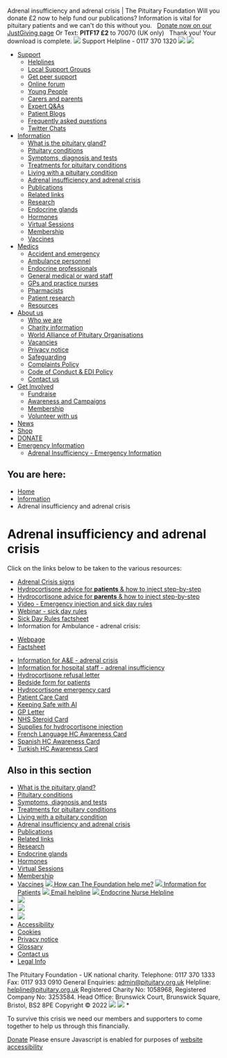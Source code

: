 

 Adrenal insufficiency and adrenal crisis | The Pituitary Foundation
Will you donate £2 now to help fund our publications?
Information is vital for pituitary patients and we can't do this without you.
 
[Donate now on our JustGiving page](https://donate.justgiving.com/donation-amount?uri=aHR0cHM6Ly9kb25hdGUtYXBpLmp1c3RnaXZpbmcuY29tL2FwaS9kb25hdGlvbnMvNmY4MGIyZDM3YmYyNDU1NmEwZmVjMmMwODAzMTQ1NjM= "Donate via Justgiving")
Or
Text: **PITF17 £2** to 70070 (UK only)
 
Thank you!
Your download is complete.
[![](/assets/img/header/logo.png)](/)
Support Helpline - 0117 370 1320
[![](/assets/img/header/icon-contact.png)](/support-for-you/)
[![](/assets/img/header/logo-mobile.png)](/)
* [Support](/support-for-you/) 
	+ [Helplines](/support-for-you/helplines/)
	+ [Local Support Groups](/support-for-you/support-in-your-area/)
	+ [Get peer support](/support-for-you/peer-support/)
	+ [Online forum](/support-for-you/online-forum/)
	+ [Young People](/support-for-you/young-people/)
	+ [Carers and parents](/support-for-you/carers-and-parents/)
	+ [Expert Q&As](/support-for-you/expert-qas/)
	+ [Patient Blogs](/support-for-you/blogs/)
	+ [Frequently asked questions](/support-for-you/frequently-asked-questions/)
	+ [Twitter Chats](/support-for-you/twitter-chats/)
* [Information](/information/) 
	+ [What is the pituitary gland?](/information/what-is-the-pituitary-gland/)
	+ [Pituitary conditions](/information/pituitary-conditions/)
	+ [Symptoms, diagnosis and tests](/information/symptoms,-diagnosis-and-tests/)
	+ [Treatments for pituitary conditions](/information/treating-a-pituitary-condition/)
	+ [Living with a pituitary condition](/information/living-with-a-pituitary-condition/)
	+ [Adrenal insufficiency and adrenal crisis](/information/adrenal-insufficiency-and-adrenal-crisis/)
	+ [Publications](/information/publications/)
	+ [Related links](/information/related-links/)
	+ [Research](/information/research/)
	+ [Endocrine glands](/information/endocrine-glands/)
	+ [Hormones](/information/hormones/)
	+ [Virtual Sessions](/information/virtual-sessions/)
	+ [Membership](/information/membership/)
	+ [Vaccines](/information/covid-vaccines/)
* [Medics](/hcp-area/) 
	+ [Accident and emergency](/hcp-area/accident-and-emergency/)
	+ [Ambulance personnel](/hcp-area/ambulance-personnel/)
	+ [Endocrine professionals](/hcp-area/endocrinology/)
	+ [General medical or ward staff](/hcp-area/general-medical-or-ward-staff/)
	+ [GPs and practice nurses](/hcp-area/gps-and-practice-nurses/)
	+ [Pharmacists](/hcp-area/pharmacists/)
	+ [Patient research](/hcp-area/research-studies-publicity/)
	+ [Resources](/hcp-area/resources/)
* [About us](/about-us/) 
	+ [Who we are](/about-us/who-we-are/)
	+ [Charity information](/about-us/charity-information/)
	+ [World Alliance of Pituitary Organisations](/about-us/world-alliance-of-pituitary-organisations/)
	+ [Vacancies](/about-us/vacancies/)
	+ [Privacy notice](/about-us/privacy-notice/)
	+ [Safeguarding](/about-us/safeguarding/)
	+ [Complaints Policy](/about-us/complaints-policy/)
	+ [Code of Conduct & EDI Policy](/about-us/code-of-conduct-edi-policy/)
	+ [Contact us](/about-us/contact-us/)
* [Get Involved](/get-involved/) 
	+ [Fundraise](/get-involved/fundraising/)
	+ [Awareness and Campaigns](/get-involved/awareness/)
	+ [Membership](/get-involved/membership/)
	+ [Volunteer with us](/get-involved/volunteer-with-us/)
* [News](/news/)
* [Shop](/shop/)
* [DONATE](/donate/)
* [Emergency Information](/emergency-information/) 
	+ [Adrenal Insufficiency - Emergency Information](/emergency-information/adrenal-insufficency/)
## You are here:
* [Home](/home/)
* [Information](/information/)
* Adrenal insufficiency and adrenal crisis
# Adrenal insufficiency and adrenal crisis
Click on the links below to be taken to the various resources:
* [Adrenal Crisis signs](/media/646940/Adrenal-Crisis-signs-table.pdf)
* [Hydrocortisone advice for **patients** & how to inject step-by-step](https://pituitary.org.uk/information/publications/adrenal-insufficiency/hydrocortisone-advice-pituitary-patient-leaflet/)
* [Hydrocortisone advice for **parents** & how to inject step-by-step](https://pituitary.org.uk/information/publications/adrenal-insufficiency/hydrocortisone-advice-for-parents-leaflet/)
* [Video - Emergency injection and sick day rules](/news/2020/08/hydrocortisone-injection-video/ "Hydrocortisone Injection Video")
* [Webinar - sick day rules](/news/2017/05/webinar-hydrocortisone-sick-day-rules/)
* [Sick Day Rules factsheet](/catalog/free-fact-sheets/hydrocortisone-sick-day-rules/c-23/c-116/p-429)
* Information for Ambulance - adrenal crisis:
- [Webpage](/hcp-area/ambulance-personnel/)  
- [Factsheet](/information/publications/health-care-professionals/hydrocortisone-factsheet-for-ambulance-personnel/)
* [Information for A&E - adrenal crisis](/hcp-area/accident-and-emergency/)
* [Information for hospital staff - adrenal insufficiency](/hcp-area/general-medical-or-ward-staff/)
* [Hydrocortisone refusal letter](https://pituitary.org.uk/information/publications/adrenal-insufficiency/hydrocortisone-refusal-letter/)
* [Bedside form for patients](https://pituitary.org.uk/information/publications/surgery-procedures/patient-bed-side-form/)
* [Hydrocortisone emergency card](/information/publications/adrenal-insufficiency/hydrocortisone-awareness-card/)
* [Patient Care Card](/information/publications/adrenal-insufficiency/pituitary-patient-care-card/)
* [Keeping Safe with AI](/catalog/free-fact-sheets/keeping-safe-with-adrenal-insufficiency/c-23/c-116/p-407)
* [GP Letter](/information/publications/adrenal-insufficiency/letter-to-gp-digital-template/)
* [NHS Steroid Card](/information/publications/adrenal-insufficiency/nhs-steroid-card/)
* [Supplies for hydrocortisone injection](/information/publications/adrenal-insufficiency/supplies-guide-for-hydrocortisone-injection/)
* [French Language HC Awareness Card](/media/646815/french-HC-awareness-card.png)
* [Spanish HC Awareness Card](/media/646800/Spanish-HC-Awareness-card.png)
* [Turkish HC Awareness Card](/media/646805/Turkish-HC-Awareness-card.png)
 
 
## Also in this section
* [What is the pituitary gland?](/information/what-is-the-pituitary-gland/)
* [Pituitary conditions](/information/pituitary-conditions/)
* [Symptoms, diagnosis and tests](/information/symptoms,-diagnosis-and-tests/)
* [Treatments for pituitary conditions](/information/treating-a-pituitary-condition/)
* [Living with a pituitary condition](/information/living-with-a-pituitary-condition/)
* [Adrenal insufficiency and adrenal crisis](/information/adrenal-insufficiency-and-adrenal-crisis/)
* [Publications](/information/publications/)
* [Related links](/information/related-links/)
* [Research](/information/research/)
* [Endocrine glands](/information/endocrine-glands/)
* [Hormones](/information/hormones/)
* [Virtual Sessions](/information/virtual-sessions/)
* [Membership](/information/membership/)
* [Vaccines](/information/covid-vaccines/)
[![](/media/468318/0o1a4507-1370.jpg?width=600&height=400&mode=crop)
How can The Foundation help me?](/support-for-you/)
[![](/media/471143/Patient-research.jpeg.jpg?width=600&height=400&mode=crop)
Information for Patients](/information/)
[![](/media/606729/email-1-.jpg?width=600&height=400&mode=crop)
Email helpline](/support-for-you/helplines/ask-your-questions-by-email/)
[![](/media/606734/dr-phone.jpg?width=600&height=400&mode=crop)
Endocrine Nurse Helpline](/support-for-you/helplines/endocrine-nurse-helpline/)
* [![](/assets/img/social/social-facebook.png)](http://www.facebook.com/pituitaryfoundation)
* [![](/assets/img/social/social-twitter.png)](https://twitter.com/Pituitary_org)
* [![](/assets/img/social/social-email.png)](#)
* [Accessibility](/accessibility/)
* [Cookies](/cookies/)
* [Privacy notice](/privacy-notice/)
* [Glossary](/glossary/)
* [Contact us](/contact-us/)
* [Legal Info](/legal-info/)

The Pituitary Foundation - UK national charity.
Telephone: 0117 370 1333 Fax: 0117 933 0910 
General Enquiries: [admin@pituitary.org.uk](mailto:admin@pituitary.org.uk) Helpline: [helpline@pituitary.org.uk](mailto:helpline@pituitary.org.uk)
Registered Charity No: 1058968, Registered Company No: 3253584. 
Head Office: Brunswick Court, Brunswick Square, Bristol, BS2 8PE
Copyright © 2022 
![](/assets/img/footer/fundraising.png)
![](/assets/img/footer/helpline-logo.png)
* 

 To survive this crisis we need our members and supporters to come together to help us through this financially.
 
 [Donate](https://thepituitaryfoundation.charitycheckout.co.uk/donate#!/)
Please ensure Javascript is enabled for purposes of [website accessibility](https://userway.org)
